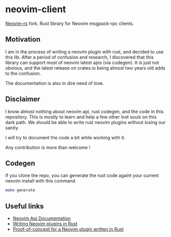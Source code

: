 # neovim-client
[Neovim-rs](https://github.com/daa84/neovim-lib) fork. Rust library for Neovim msgpack-rpc clients.

## Motivation 
I am in the process of writing a neovim plugin with rust, and decided to use this lib. After a period of 
confusion and research, I discovered that this library can support most of neovim latest apis (via codegen).
It is just not obvious, and the latest release on crates.io being almost two years old adds to the confusion.

The documentation is also in dire need of love.

## Disclaimer
I know almost nothing about neovim api, rust codegen, and the code in this repository. This is mostly to learn
and help a few other lost souls on this dark path. We should be able to write rust neovim plugins without losing our sanity.

I will try to document the code a bit while working with it. 

Any contribution is more than welcome !

## Codegen
If you clone the repo, you can generate the rust code againt your current neovim install with this command

```bash
make generate
```

## Useful links
* [Neovim Api Documentation](https://neovim.io/doc/user/api.html)
* [Writing Neovim plugins in Rust](https://blog.usejournal.com/a-detailed-guide-to-writing-your-first-neovim-plugin-in-rust-a81604c606b1)
* [Proof-of-concept for a Neovim plugin written in Rust](https://github.com/boxofrox/neovim-scorched-earth)

